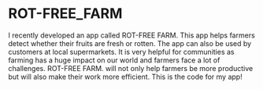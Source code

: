 # ROT-FREE_FARM
I recently developed an app called ROT-FREE FARM. This app helps farmers detect whether their fruits are fresh or rotten. The app can also be used by customers at local supermarkets. It is very helpful for communities as farming has a huge impact on our world and farmers face a lot of challenges. ROT-FREE FARM. will not only help farmers be more productive but will also make their work more efficient. This is the code for my app!
